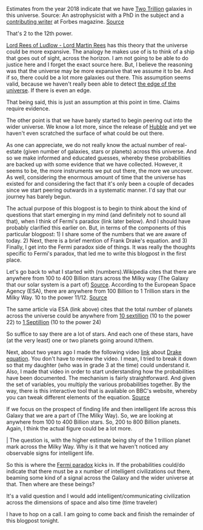 Estimates from the year 2018 indicate that we have [Two Trillion](https://www.wolframalpha.com/input/?i=two+trillion) galaxies in this universe. Source: An astrophysicist with a PhD in the subject and a [contributing writer](https://www.forbes.com/sites/ethansiegel/#2cc53464683e) at Forbes magazine. [Source](https://www.forbes.com/sites/startswithabang/2018/10/18/this-is-how-we-know-there-are-two-trillion-galaxies-in-the-universe/#41d52a525a67)

That's 2 to the 12th power. 

[Lord Rees of Ludlow - Lord Martin Rees](https://royalsociety.org/people/martin-rees-12156/) has this theory that the universe could be more expansive. The analogy he makes use of is to think of a ship that goes out of sight, across the horizon. I am not going to be able to do justice here and I forget the exact source here. But, I believe the reasoning was that the universe may be more expansive that we assume it to be. And if so, there could be a lot more galaxies out there. This assumption seems valid, because we haven't really been able to detect [the edge of the universe](https://www.cfa.harvard.edu/seuforum/faq.htm#:~:text=There%20is%20no%20evidence%20that,about%206%20billion%20trillion%20miles). If there is even an edge.

That being said, this is just an assumption at this point in time. Claims require evidence. 

The other point is that we have barely started to begin peering out into the wider universe. We know a lot more, since the release of [Hubble](https://www.nasa.gov/mission_pages/hubble/main/index.html) and yet we haven't even scratched the surface of what could be out there. 

As one can appreciate, we do not really know the actual number of real-estate (given number of galaxies, stars or planets) across this universe. And so we make informed and educated guesses, whereby these probabilities are backed up with some evidence that we have collected. However, it seems to be, the more instruments we put out there, the more we uncover. As well, considering the enormous amount of time that the universe has existed for and considering the fact that it's only been a couple of decades since we start peering outwards in a systematic manner. I'd say that our journey has barely begun. 

The actual purpose of this blogpost is to begin to think about the kind of questions that start emerging in my mind (and definitely not to sound all that), when I think of Fermi's paradox (link later below). And I should have probably clarified this earlier on. But, in terms of the components of this particular blogpost: 1) I share some of the numbers that we are aware of today. 2) Next, there is a brief mention of Frank Drake's equation. and 3) Finally, I get into the Fermi paradox side of things. It was really the thoughts specific to Fermi's paradox, that led me to write this blogpost in the first place. 

Let's go back to what I started with (numbers).Wikipedia cites that there are anywhere from 100 to 400 Billion stars across the Milky way (The Galaxy that our solar system is a part of) [Source](https://en.wikipedia.org/wiki/Milky_Way). According to the European Space Agency (ESA), there are anywhere from 100 Billion to 1 Trillion stars in the Milky Way. 10 to the power 11/12. [Source](https://www.esa.int/Science_Exploration/Space_Science/Herschel/How_many_stars_are_there_in_the_Universe)

The same article via ESA (link above) cites that the total number of planets across the universe could be anywhere from [10 sextillion](https://www.wolframalpha.com/input/?i=ten+to+the+power+22) (10 to the power 22) to [1 Septillion](https://www.wolframalpha.com/input/?i=ten+to+the+power+24) (10 to the power 24)

So suffice to say there are a lot of stars. And each one of these stars, have (at the very least) one or two planets going around it/them.

Next, about two years ago I made the following video [link](https://youtu.be/2kcHGNa6vRs) about [Drake equation](https://en.wikipedia.org/wiki/Drake_equation). You don't have to review the video. I mean, I tried to break it down so that my daughter (who was in grade 3 at the time) could understand it. Also, I made that video in order to start understanding how the probabilities have been documented. The mechanism is fairly straightforward. And given the set of variables, you multiply the various probabilities together. By the way, there is this interactive tool that is available on BBC's website, whereby you can tweak different elements of the equation. [Source](http://www.bbc.com/future/bespoke/drake)

If we focus on the prospect of finding life and then intelligent life across this Galaxy that we are a part of (The Milky Way). So, we are looking at anywhere from 100 to 400 Billion stars. So, 200 to 800 Billion planets. Again, I think the actual figure could be a lot more. 

| The question is, with the higher estimate being shy of the 1 trillion planet mark across the Milky Way. Why is it that we haven't noticed any observable signs for intelligent life. 

So this is where the [Fermi paradox](https://en.wikipedia.org/wiki/Fermi_paradox) kicks in. If the probabilities could/do indicate that there must be a x number of intelligent civilizations out there, beaming some kind of a signal across the Galaxy and the wider universe at that. Then where are these beings?

It's a valid question and I would add intelligent/communicating civilization across the dimensions of space and also time (time traveler)

I have to hop on a call. I am going to come back and finish the remainder of this blogpost tonight.

